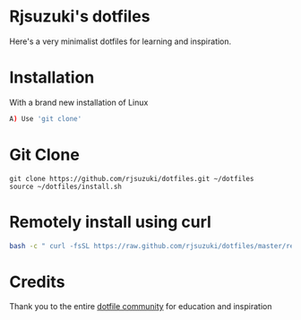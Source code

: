 # Rjsuzuki's dotfiles
Here's a very minimalist dotfiles for learning and inspiration.

# Installation
With a brand new installation of Linux
```bash
A) Use 'git clone'
```

# Git Clone
```git
git clone https://github.com/rjsuzuki/dotfiles.git ~/dotfiles
source ~/dotfiles/install.sh
```

# Remotely install using curl
```bash
bash -c " curl -fsSL https://raw.github.com/rjsuzuki/dotfiles/master/remote-install.sh "
```

# Credits
Thank you to the entire [dotfile community](https:///dotfiles.github.io) for education and inspiration

